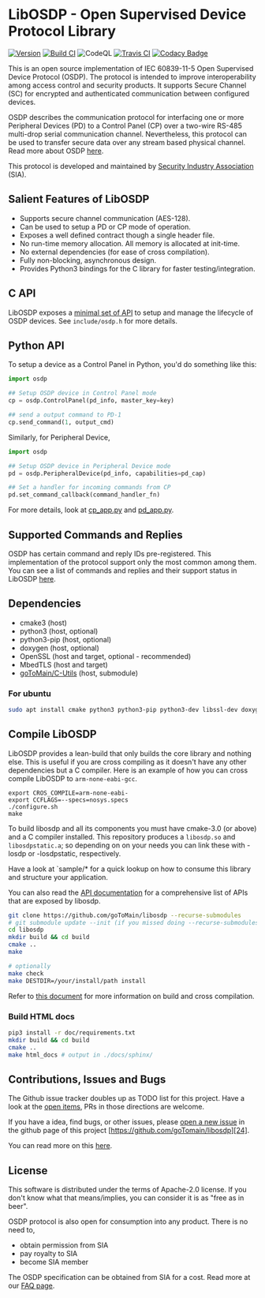 # LibOSDP - Open Supervised Device Protocol Library

[![Version][1]][2] [![Build CI][3]][4] ![CodeQL][9] [![Travis CI][5]][6] [![Codacy Badge][7]][8]

This is an open source implementation of IEC 60839-11-5 Open Supervised Device
Protocol (OSDP). The protocol is intended to improve interoperability among
access control and security products. It supports Secure Channel (SC) for
encrypted and authenticated communication between configured devices.

OSDP describes the communication protocol for interfacing one or more Peripheral
Devices (PD) to a Control Panel (CP) over a two-wire RS-485 multi-drop serial
communication channel. Nevertheless, this protocol can be used to transfer
secure data over any stream based physical channel. Read more about OSDP
[here][21].

This protocol is developed and maintained by [Security Industry Association][20]
(SIA).

## Salient Features of LibOSDP

  - Supports secure channel communication (AES-128).
  - Can be used to setup a PD or CP mode of operation.
  - Exposes a well defined contract though a single header file.
  - No run-time memory allocation. All memory is allocated at init-time.
  - No external dependencies (for ease of cross compilation).
  - Fully non-blocking, asynchronous design.
  - Provides Python3 bindings for the C library for faster testing/integration.

## C API

LibOSDP exposes a [minimal set of API][26] to setup and manage the lifecycle of
OSDP devices. See `include/osdp.h` for more details.

## Python API

To setup a device as a Control Panel in Python, you'd do something like this:

```python
import osdp

## Setup OSDP device in Control Panel mode
cp = osdp.ControlPanel(pd_info, master_key=key)

## send a output command to PD-1
cp.send_command(1, output_cmd)
```

Similarly, for Peripheral Device,

```python
import osdp

## Setup OSDP device in Peripheral Device mode
pd = osdp.PeripheralDevice(pd_info, capabilities=pd_cap)

## Set a handler for incoming commands from CP
pd.set_command_callback(command_handler_fn)
```

For more details, look at [cp_app.py][29] and [pd_app.py][30].

## Supported Commands and Replies

OSDP has certain command and reply IDs pre-registered. This implementation of
the protocol support only the most common among them. You can see a list of
commands and replies and their support status in LibOSDP [here][22].

## Dependencies

  * cmake3 (host)
  * python3 (host, optional)
  * python3-pip (host, optional)
  * doxygen (host, optional)
  * OpenSSL (host and target, optional - recommended)
  * MbedTLS (host and target)
  * [goToMain/C-Utils][25] (host, submodule)

### For ubuntu

```sh
sudo apt install cmake python3 python3-pip python3-dev libssl-dev doxygen
```

## Compile LibOSDP

LibOSDP provides a lean-build that only builds the core library and nothing
else. This is useful if you are cross compiling as it doesn't have any other
dependencies but a C compiler. Here is an example of how you can cross compile
LibOSDP to `arm-none-eabi-gcc`.

```
export CROS_COMPILE=arm-none-eabi-
export CCFLAGS=--specs=nosys.specs
./configure.sh
make
```

To build libosdp and all its components you must have cmake-3.0 (or above) and
a C compiler installed.  This repository produces a `libosdp.so` and
`libosdpstatic.a`; so depending on on your needs you can link these with -losdp
or -losdpstatic, respectively.

Have a look at `sample/* for a quick lookup on how to consume this library and
structure your application.

You can also read the [API documentation][26] for a comprehensive list of APIs
that are exposed by libosdp.

```sh
git clone https://github.com/goToMain/libosdp --recurse-submodules
# git submodule update --init (if you missed doing --recurse-submodules earlier)
cd libosdp
mkdir build && cd build
cmake ..
make

# optionally
make check
make DESTDIR=/your/install/path install
```

Refer to [this document][23] for more information on build and cross
compilation.

### Build HTML docs

```sh
pip3 install -r doc/requirements.txt
mkdir build && cd build
cmake ..
make html_docs # output in ./docs/sphinx/
```

## Contributions, Issues and Bugs

The Github issue tracker doubles up as TODO list for this project. Have a look
at the [open items][31], PRs in those directions are welcome.

If you have a idea, find bugs, or other issues, please [open a new issue][28]
in the github page of this project [https://github.com/goTomain/libosdp][24].

You can read more on this [here](CONTRIBUTING.md).

## License

This software is distributed under the terms of Apache-2.0 license. If you don't
know what that means/implies, you can consider it is as "free as in beer".

OSDP protocol is also open for consumption into any product. There is no need
to,
 - obtain permission from SIA
 - pay royalty to SIA
 - become SIA member

The OSDP specification can be obtained from SIA for a cost. Read more at our
[FAQ page][27].

[1]: https://img.shields.io/github/v/release/goToMain/libosdp
[2]: https://github.com/goToMain/libosdp/releases
[3]: https://github.com/goTomain/libosdp/workflows/Build%20CI/badge.svg
[4]: https://github.com/goTomain/libosdp/actions?query=workflow%3A%22Build+CI%22
[5]: https://travis-ci.org/goTomain/libosdp.svg?branch=master
[6]: https://travis-ci.org/goTomain/libosdp
[7]: https://api.codacy.com/project/badge/Grade/7b6f389d4fbf46a692b64d3e82452af9
[8]: https://app.codacy.com/manual/siddharth_6/libosdp?utm_source=github.com&utm_medium=referral&utm_content=cbsiddharth/libosdp&utm_campaign=Badge_Grade_Dashboard
[9]: https://github.com/goToMain/libosdp/workflows/CodeQL/badge.svg?branch=master

[20]: https://www.securityindustry.org/industry-standards/open-supervised-device-protocol/
[21]: https://libosdp.gotomain.io/protocol/
[22]: https://libosdp.gotomain.io/protocol/commands-and-replies.html
[23]: https://libosdp.gotomain.io/libosdp/build-and-install.html
[24]: https://github.com/goTomain/libosdp
[25]: https://github.com/goTomain/c-utils
[26]: https://libosdp.gotomain.io/api/
[27]: https://libosdp.gotomain.io/protocol/faq.html
[28]: https://github.com/goToMain/libosdp/issues/new/choose
[29]: https://github.com/goToMain/libosdp/blob/master/samples/python/cp_app.py
[30]: https://github.com/goToMain/libosdp/blob/master/samples/python/pd_app.py
[31]: https://github.com/goToMain/libosdp/issues

